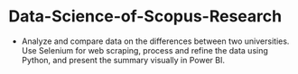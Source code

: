 # Data-Science-of-Scopus-Research
-	Analyze and compare data on the differences between two universities. Use Selenium for web scraping, process and refine the data using Python, and present the summary visually in Power BI.
